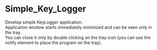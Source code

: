 # Simple_Key_Logger

Develop simple KeyLogger application.<br/>
Application window starts immediately minimized and can be seen only in the tray.<br/>
You can close it only by double clicking on the tray icon (you can use the notify element to place the program on the tray).<br/>
